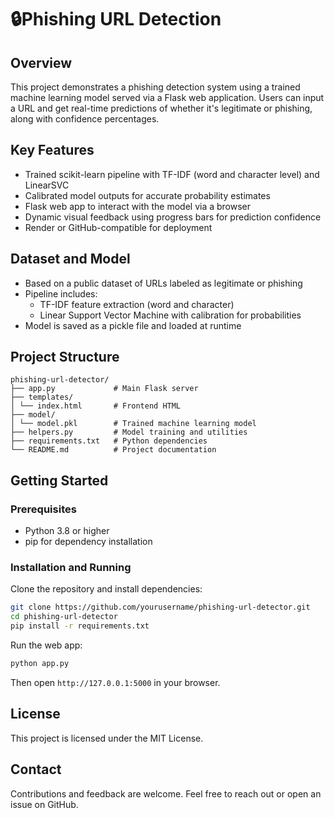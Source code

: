 # 🔒Phishing URL Detection

## Overview

This project demonstrates a phishing detection system using a trained machine learning model served via a Flask web application. Users can input a URL and get real-time predictions of whether it's legitimate or phishing, along with confidence percentages.

## Key Features

- Trained scikit-learn pipeline with TF-IDF (word and character level) and LinearSVC
- Calibrated model outputs for accurate probability estimates
- Flask web app to interact with the model via a browser
- Dynamic visual feedback using progress bars for prediction confidence
- Render or GitHub-compatible for deployment

## Dataset and Model

- Based on a public dataset of URLs labeled as legitimate or phishing
- Pipeline includes:
  - TF-IDF feature extraction (word and character)
  - Linear Support Vector Machine with calibration for probabilities
- Model is saved as a pickle file and loaded at runtime

## Project Structure
```
phishing-url-detector/
├── app.py             # Main Flask server
├── templates/
│ └── index.html       # Frontend HTML
├── model/
│ └── model.pkl        # Trained machine learning model
├── helpers.py         # Model training and utilities
├── requirements.txt   # Python dependencies
└── README.md          # Project documentation
```
## Getting Started

### Prerequisites

- Python 3.8 or higher
- pip for dependency installation

### Installation and Running

Clone the repository and install dependencies:
```bash
git clone https://github.com/yourusername/phishing-url-detector.git
cd phishing-url-detector
pip install -r requirements.txt
```
Run the web app:
```bash
python app.py
```
Then open `http://127.0.0.1:5000` in your browser.
## License

This project is licensed under the MIT License. 

## Contact

Contributions and feedback are welcome. Feel free to reach out or open an issue on GitHub.
